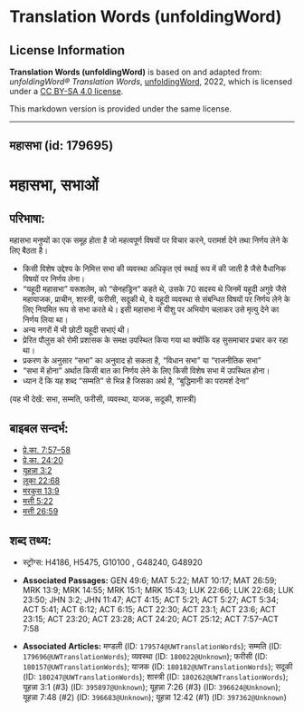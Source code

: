 # Translation Words (unfoldingWord)

## License Information

**Translation Words (unfoldingWord)** is based on and adapted from: _unfoldingWord® Translation Words_, [unfoldingWord](https://unfoldingword.org/utw), 2022, which is licensed under a [CC BY-SA 4.0 license](https://creativecommons.org/licenses/by-sa/4.0/legalcode.en).

This markdown version is provided under the same license.



--------------------------------

## महासभा (id: 179695)

महासभा, सभाओं
=============

परिभाषा:
--------

महासभा मनुष्यों का एक समूह होता है जो महत्वपूर्ण विषयों पर विचार करने, परामर्श देने तथा निर्णय लेने के लिए बैठता है।

* किसी विशेष उद्देश्य के निमित्त सभा की व्यवस्था अधिकृत एवं स्थाई रूप में की जाती है जैसे वैधानिक विषयों पर निर्णय लेना।
* “यहूदी महासभा” यरूशलेम, को “सेनहड्रिन” कहते थे, उसके 70 सदस्य थे जिनमें यहूदी अगुवे जैसे महायाजक, प्राचीन, शास्त्री, फरीसी, सदूकी थे, वे यहूदी व्यवस्था से संबन्धित विषयों पर निर्णय लेने के लिए नियमित रूप से सभा करते थे। इसी महासभा ने यीशु पर अभियोग चलाकर उसे मृत्यु देने का निर्णय लिया था।
* अन्य नगरों में भी छोटी यहूदी सभाएं थी।
* प्रेरित पौलुस को रोमी प्रशासक के समक्ष उपस्थित किया गया था क्योंकि वह सुसमाचार प्रचार कर रहा था।
* प्रकरण के अनुसार “सभा” का अनुवाद हो सकता है, “विधान सभा” या “राजनीतिक सभा”
* “सभा में होना” अर्थात किसी बात का निर्णय लेने के लिए किसी विशेष सभा में उपस्थित होना।
* ध्यान दें कि यह शब्द “सम्मति” से भिन्न है जिसका अर्थ है, “बुद्धिमानी का परामर्श देना”

(यह भी देखें: सभा, सम्मति, फरीसी, व्यवस्था, याजक, सदूकी, शास्त्री)

बाइबल सन्दर्भ:
--------------

* [प्रे.का. 7:57–58](https://ref.ly/Acts7:57-Acts7:58)
* [प्रे.का. 24:20](https://ref.ly/Acts24:20)
* [यूहन्ना 3:2](https://ref.ly/John3:2)
* [लूका 22:68](https://ref.ly/Luke22:68)
* [मरकुस 13:9](https://ref.ly/Mark13:9)
* [मत्ती 5:22](https://ref.ly/Matt5:22)
* [मत्ती 26:59](https://ref.ly/Matt26:59)

शब्द तथ्य:
----------

* स्ट्रोंग्स: H4186, H5475, G10100 , G48240, G48920

* **Associated Passages:** GEN 49:6; MAT 5:22; MAT 10:17; MAT 26:59; MRK 13:9; MRK 14:55; MRK 15:1; MRK 15:43; LUK 22:66; LUK 22:68; LUK 23:50; JHN 3:2; JHN 11:47; ACT 4:15; ACT 5:21; ACT 5:27; ACT 5:34; ACT 5:41; ACT 6:12; ACT 6:15; ACT 22:30; ACT 23:1; ACT 23:6; ACT 23:15; ACT 23:20; ACT 23:28; ACT 24:20; ACT 25:12; ACT 7:57–ACT 7:58
* **Associated Articles:** मण्डली (ID: `179574@UWTranslationWords`); सम्मति (ID: `179696@UWTranslationWords`); व्यवस्था (ID: `180022@Unknown`); फरीसी (ID: `180157@UWTranslationWords`); याजक (ID: `180182@UWTranslationWords`); सदूकी (ID: `180247@UWTranslationWords`); शास्त्री (ID: `180262@UWTranslationWords`); यूहन्ना 3:1 (#3) (ID: `395897@Unknown`); यूहन्ना 7:26 (#3) (ID: `396624@Unknown`); यूहन्ना 7:48 (#2) (ID: `396683@Unknown`); यूहन्ना 12:42 (#1) (ID: `397362@Unknown`)


